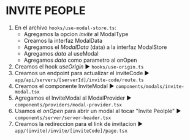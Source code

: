 <!-- Ctrl+K V para ver vista previa -->
# INVITE PEOPLE
1. En el archivo `hooks/use-modal-store.ts`:
   - Agregamos la opcion *invite* al ModalType
   - Creamos la interfaz ModalData
   - Agregamos el *ModalData* (data) a la interfaz ModalStore
   - Agregamos *data* al useModal
   - Agregamos *data* como parametro al onOpen
2. Creamos el hook *useOrigin* ► `hooks/use-origin.ts`
3. Creamos un endpoint para actualizar el inviteCode ► `app/api/servers/[serverId]/invite-code/route.ts`
4. Creamos el componente InviteModal ► `components/modals/invite-modal.tsx`
5. Agregamos el InviteModal al ModalProvider ► `components/providers/modal-provider.tsx`
6. Usamos el *onOpen* para abrir un modal al tocar "Invite Peolple" ► `components/server/server-header.tsx`
7. Creamos la redireccion para el link de invitacion ► `app/(invite)/invite/[inviteCode]/page.tsx`
